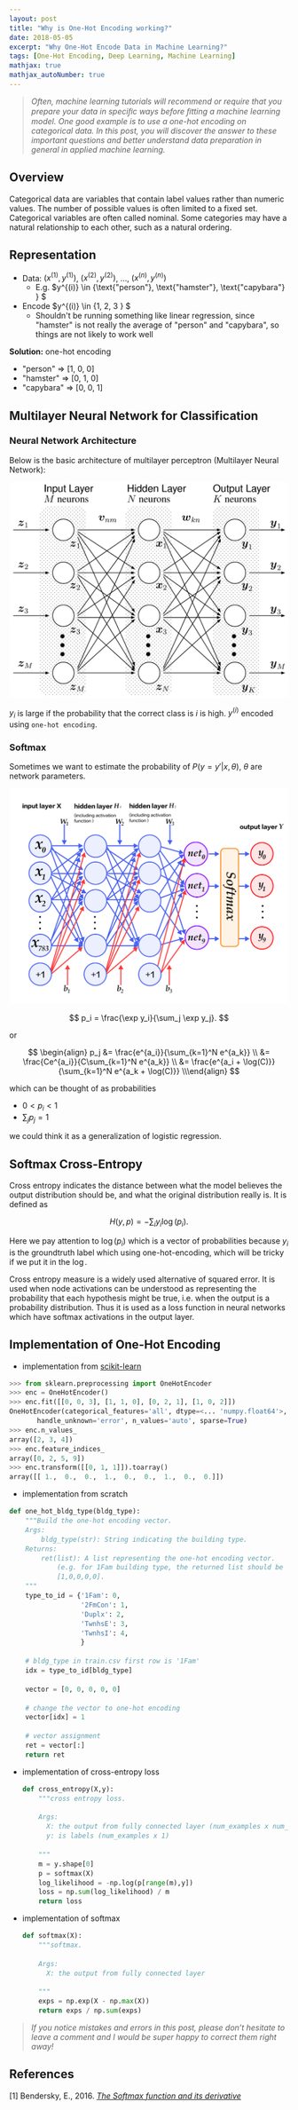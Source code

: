 ```yaml
---
layout: post
title: "Why is One-Hot Encoding working?"
date: 2018-05-05
excerpt: "Why One-Hot Encode Data in Machine Learning?"
tags: [One-Hot Encoding, Deep Learning, Machine Learning]
mathjax: true
mathjax_autoNumber: true
---
```


> *Often, machine learning tutorials will recommend or require that you prepare your data in speciﬁc ways before ﬁtting a machine learning model. One good example is to use a one-hot encoding on categorical data. In this post, you will discover the answer to these important questions and better understand data preparation in general in applied machine learning.*


## Overview

Categorical data are variables that contain label values rather than numeric values. The number of possible values is often limited to a fixed set. Categorical variables are often called nominal. Some categories may have a natural relationship to each other, such as a natural ordering.


## Representation

- Data: $(x^{(1)}, y^{(1)})$, $(x^{(2)}, y^{(2)})$, $\dots$, $(x^{(n)}, y^{(n)})$
	- E.g. $y^{(i)} \in \{\text{"person"}, \text{"hamster"}, \text{"capybara"} \} $
- Encode $y^{(i)} \in \{1, 2, 3 \} $
	- Shouldn't be running something like linear regression, since
"hamster" is not really the average of "person" and "capybara", so
things are not likely to work well

**Solution:** one-hot encoding
* "person" => [1, 0, 0]
* "hamster" => [0, 1, 0]
* "capybara" => [0, 0, 1]


## Multilayer Neural Network for Classification

### Neural Network Architecture

Below is the basic architecture of multilayer perceptron (Multilayer Neural Network):

![](https://github.com/Zhenye-Na/Zhenye-Na.github.io/blob/master/assets/images/posts-img/onehot/onehot1.png?raw=true)

$y_i$ is large if the probability that the correct class is $i$ is high. $y^{(i)}$ encoded using `one-hot encoding`.

### Softmax

Sometimes we want to estimate the probability of $P( y = y' \vert x, \theta)$, $\theta$ are network parameters.

![](https://github.com/Zhenye-Na/Zhenye-Na.github.io/blob/master/assets/images/posts-img/onehot/onehot2.png?raw=true)

$$ p_i = \frac{\exp y_i}{\sum_j \exp y_j}. $$

or

$$  \begin{align} p_j &= \frac{e^{a_i}}{\sum_{k=1}^N e^{a_k}} \\ &= \frac{Ce^{a_i}}{C\sum_{k=1}^N e^{a_k}} \\ &= \frac{e^{a_i + \log(C)}}{\sum_{k=1}^N e^{a_k + \log(C)}} \\\end{align} $$

which can be thought of as probabilities

* $0 < p_i < 1$
* $\sum_j p_j = 1$

we could think it as a generalization of logistic regression.

## Softmax Cross-Entropy

Cross entropy indicates the distance between what the model believes the output distribution should be, and what the original distribution really is. It is defined as

 $$ H(y,p) = - \sum_i y_i \log(p_i). $$

Here we pay attention to  $\log (p_i)$ which is a vector of probabilities because $y_i$ is the groundtruth label which using one-hot-encoding, which will be tricky if we put it in the $\log$.

Cross entropy measure is a widely used alternative of squared error. It is used when node activations can be understood as representing the probability that each hypothesis might be true, i.e. when the output is a probability distribution. Thus it is used as a loss function in neural networks which have softmax activations in the output layer.



## Implementation of One-Hot Encoding

- implementation from [scikit-learn](http://scikit-learn.org/stable/modules/generated/sklearn.preprocessing.OneHotEncoder.html)

```python
>>> from sklearn.preprocessing import OneHotEncoder
>>> enc = OneHotEncoder()
>>> enc.fit([[0, 0, 3], [1, 1, 0], [0, 2, 1], [1, 0, 2]])  
OneHotEncoder(categorical_features='all', dtype=<... 'numpy.float64'>,
       handle_unknown='error', n_values='auto', sparse=True)
>>> enc.n_values_
array([2, 3, 4])
>>> enc.feature_indices_
array([0, 2, 5, 9])
>>> enc.transform([[0, 1, 1]]).toarray()
array([[ 1.,  0.,  0.,  1.,  0.,  0.,  1.,  0.,  0.]])
```


- implementation from scratch

```python
def one_hot_bldg_type(bldg_type):
    """Build the one-hot encoding vector.
    Args:
        bldg_type(str): String indicating the building type.
    Returns:
        ret(list): A list representing the one-hot encoding vector.
            (e.g. for 1Fam building type, the returned list should be
            [1,0,0,0,0].
    """
    type_to_id = {'1Fam': 0,
                  '2FmCon': 1,
                  'Duplx': 2,
                  'TwnhsE': 3,
                  'TwnhsI': 4,
                  }

    # bldg_type in train.csv first row is '1Fam'
    idx = type_to_id[bldg_type]

    vector = [0, 0, 0, 0, 0]

    # change the vector to one-hot encoding
    vector[idx] = 1

    # vector assignment
    ret = vector[:]
    return ret
```

- implementation of cross-entropy loss

  ```python
  def cross_entropy(X,y):
      """cross entropy loss.
      
      Args:
      	X: the output from fully connected layer (num_examples x num_classes)
      	y: is labels (num_examples x 1)
      
      """
      m = y.shape[0]
      p = softmax(X)
      log_likelihood = -np.log(p[range(m),y])
      loss = np.sum(log_likelihood) / m
      return loss
  ```

- implementation of softmax

  ```python
  def softmax(X):
      """softmax.
      
      Args:
      	X: the output from fully connected layer
      
      """
      exps = np.exp(X - np.max(X))
      return exps / np.sum(exps)
  ```



>  *If you notice mistakes and errors in this post, please don’t hesitate to leave a comment and I would be super happy to correct them right away!*



## References

[1] Bendersky, E., 2016. [*The Softmax function and its derivative*](https://eli.thegreenplace.net/2016/the-softmax-function-and-its-derivative/)

